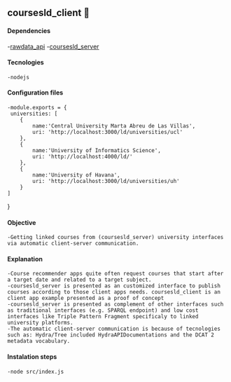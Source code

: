 ## coursesld_client 🎯

#### Dependencies
 -[rawdata_api](https://github.com/yalopez84/rawdata_api "rawdata_api")
 -[coursesld_server](https://github.com/yalopez84/coursesld_server "coursesld_server")

 #### Tecnologies 
    -nodejs

#### Configuration files

    -module.exports = {
     universities: [        
        {
            name:'Central University Marta Abreu de Las Villas',
            uri: 'http://localhost:3000/ld/universities/ucl'
        },
        { 
            name:'University of Informatics Science',
            uri: 'http://localhost:4000/ld/'  
        },
        {
            name:'University of Havana',
            uri: 'http://localhost:3000/ld/universities/uh'
        }
    ] 
}
#### Objective
    -Getting linked courses from (coursesld_server) university interfaces via automatic client-server communication.

#### Explanation
    -Course recommender apps quite often request courses that start after a target date and related to a target subject.
    -coursesld_server is presented as an customized interface to publish courses according to those client apps needs. coursesld_client is an client app example presented as a proof of concept
    -coursesld_server is presented as complement of other interfaces such as traditional interfaces (e.g. SPARQL endpoint) and low cost interfaces like Triple Pattern Fragment specificaly to linked university platforms.
    -The automatic client-server communication is because of tecnologies such as: Hydra/Tree included HydraAPIDocumentations and the DCAT 2 metadata vocabulary.

#### Instalation steps
    -node src/index.js


